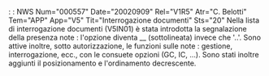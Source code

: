  :  : NWS Num="000557" Date="20020909" Rel="V1R5" Atr="C. Belotti" Tem="APP" App="V5" Tit="Interrogazione documenti" Sts="20"
Nella lista di interrogazione documenti (V5IN01) è stata introdotta la segnalazione della presenza
note :  l'opzione diventa __ (sottolineata) invece che '..'.
Sono attive inoltre, sotto autorizzazione, le funzioni sulle note :  gestione, interrogazione, ecc.,
con le consuete opzioni (GC, IC, ...).
Sono stati inoltre aggiunti il posizionamento e l'ordinamento decrescente.
